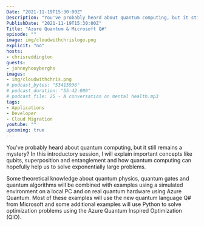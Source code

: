```yaml
---
Date: "2021-11-19T15:30:00Z"
Description: "You've probably heard about quantum computing, but it still remains a mystery? In this introductory session, I will explain important concepts like qubits, superposition and entanglement and how quantum computing can hopefully help us to solve exponentially large problems. Some theoretical knowledge about quantum physics, quantum gates and quantum algorithms will be combined with examples using a simulated environment on a local PC and on real quantum hardware using Azure Quantum. Most of these examples will use the new quantum language Q# from Microsoft and some additional examples will use Python to solve optimization problems using the Azure Quantum Inspired Optimization (QIO)."
PublishDate: "2021-11-19T15:30:00Z"
Title: "Azure Quantum & Microsoft Q#"
episode: ""
image: img/cloudwithchrislogo.png
explicit: "no"
hosts:
- chrisreddington
guests:
- johnnyhooyberghs
images:
- img/cloudwithchris.png
# podcast_bytes: "53415936"
# podcast_duration: "55:42.000"
# podcast_file: 25 - A conversation on mental health.mp3
tags:
- Applications
- Developer
- Cloud Migration
youtube: ""
upcoming: true
---
```

You've probably heard about quantum computing, but it still remains a mystery? In this introductory session, I will explain important concepts like qubits, superposition and entanglement and how quantum computing can hopefully help us to solve exponentially large problems.

Some theoretical knowledge about quantum physics, quantum gates and quantum algorithms will be combined with examples using a simulated environment on a local PC and on real quantum hardware using Azure Quantum. Most of these examples will use the new quantum language Q# from Microsoft and some additional examples will use Python to solve optimization problems using the Azure Quantum Inspired Optimization (QIO).
